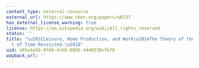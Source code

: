 ```yaml
---
content_type: external-resource
external_url: https://www.nber.org/papers/w0137
has_external_license_warning: true
license: https://en.wikipedia.org/wiki/All_rights_reserved
status: ''
title: "\u201CLeisure, Home Production, and Work\u2014The Theory of the Allocation\
  \ of Time Revisited.\u201D"
uid: a95a4a56-9f60-4cbb-8056-4448538cfb76
wayback_url: ''
---
```


